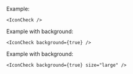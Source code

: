 Example:

	<IconCheck />

Example with background:

	<IconCheck background={true} />

Example with background:

	<IconCheck background={true} size="large" />
